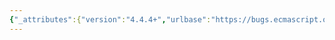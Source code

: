 ```yaml
---
{"_attributes":{"version":"4.4.4+","urlbase":"https://bugs.ecmascript.org/","maintainer":"dherman@mozilla.com"},"bug":{"bug_id":2066,"creation_ts":"2013-10-07 04:51:00 -0700","short_desc":"22.1.3.22 Array.prototype.slice(): Change CreateOwnDataProperty() to DefinePropertyOrThrow()","delta_ts":"2013-10-29 09:45:08 -0700","product":"Draft for 6th Edition","component":"technical issue","version":"Rev 19: September 27, 2013 Draft","rep_platform":"All","op_sys":"All","bug_status":"RESOLVED","resolution":"FIXED","priority":"Normal","bug_severity":"normal","everconfirmed":true,"reporter":{"uid":"andrebargull","name":"André Bargull"},"assigned_to":{"uid":"allen","name":"Allen Wirfs-Brock"},"long_desc":[{"commentid":5853,"comment_count":0,"who":{"uid":"andrebargull","name":"André Bargull"},"bug_when":"2013-10-07 04:51:10 -0700","thetext":"22.1.3.22 Array.prototype.slice (start, end), steps 18.d.iii - 18.d.v:\n\nThe common pattern for this operation is to use DefinePropertyOrThrow() instead of using CreateOwnDataProperty(). Do you mind changing this?\n\nFrom:\n> iii.  Let status be the result of CreateOwnDataProperty(A, ToString(n), kValue).\n> iv.   ReturnIfAbrupt(status).\n> v.    If status is false, throw a TypeError exception.\n\nTo:\n> iii.  Let status be the result of DefinePropertyOrThrow(A, ToString(n), Property Descriptor {[[Value]]: kValue, [[Writable]]: true, [[Enumerable]]: true, [[Configurable]]: true}).\n> iv.   ReturnIfAbrupt(status)."},{"commentid":5916,"comment_count":1,"who":{"uid":"allen","name":"Allen Wirfs-Brock"},"bug_when":"2013-10-21 11:41:23 -0700","thetext":"fixed in rev20 editor's draft\n\n added a CreateDataPropertyOrThrow abstraction operation to handle situations like this"},{"commentid":6046,"comment_count":2,"who":{"uid":"allen","name":"Allen Wirfs-Brock"},"bug_when":"2013-10-29 09:45:08 -0700","thetext":"fixed in rev20 draft, Oct. 28, 2013"}]}}
---
```

